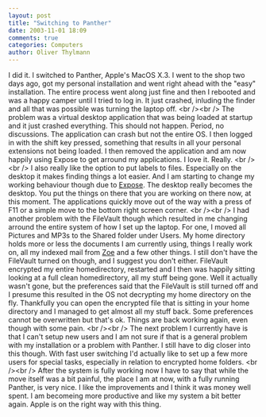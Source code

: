 ```yaml
---
layout: post
title: "Switching to Panther"
date: 2003-11-01 18:09
comments: true
categories: Computers
author: Oliver Thylmann
---
```



I did it. I switched to Panther, Apple's MacOS X.3. I went to the shop two days ago, got my personal installation and went right ahead with the &quot;easy&quot; installation. The entire process went along just fine and then I rebooted and was a happy camper until I tried to log in. It just crashed, inluding the finder and all that was possible was turning the laptop off. 
&lt;br /&gt;&lt;br /&gt;
The problem was a virtual desktop application that was being loaded at startup and it just crashed everything. This should not happen. Period, no discussions. The application can crash but not the entire OS. I then logged in with the shift key pressed, something that results in all your personal extensions not being loaded. I then removed the application and am now happily using Expose to get arround my applications. I love it. Really.
&lt;br /&gt;&lt;br /&gt;
I also really like the option to put labels to files. Especially on the desktop it makes finding things a lot easier. And I am starting to change my working behaviour though due to [Expose](http://www.ennead.de/blog/archives/000964.php). The desktop really becomes the desktop. You put the things on there that you are working on there now, at this moment. The applications quickly move out of the way with a press of F11 or a simple move to the bottom right screen corner.
&lt;br /&gt;&lt;br /&gt;
I had another problem with the FileVault though which resulted in me changing arround the entire system of how I set up the laptop. For one, I moved all Pictures and MP3s to the Shared folder under Users. My home directory holds more or less the documents I am currently using, things I really work on, all my indexed mail from [Zoe](http://www.ennead.de/blog/archives/000959.php) and a few other things. I still don't have the FileVault turned on though, and I suggest you don't either. FileVault encrypted my entire homedirectory, restarted and I then was happily sitting looking at a full clean homedirectory, all my stuff being gone. Well it actually wasn't gone, but the preferences said that the FileVault is still turned off and I presume this resulted in the OS not decrypting my home directory on the fly. Thankfully you can open the encrypted file that is sitting in your home directory and I managed to get almost all my stuff back. Some preferences cannot be overwritten but that's ok. Things are back working again, even though with some pain.
&lt;br /&gt;&lt;br /&gt;
The next problem I currently have is that I can't setup new users and I am not sure if that is a general problem with my installation or a problem with Panther. I still have to dig closer into this though. With fast user switching I'd actually like to set up a few more users for special tasks, especially in relation to encrypted home folders. 
&lt;br /&gt;&lt;br /&gt;
After the system is fully working now I have to say that while the move itself was a bit painful, the place I am at now, with a fully running Panther, is very nice. I like the improvements and I think it was money well spent. I am becomeing more productive and like my system a bit better again. Apple is on the right way with this thing.


